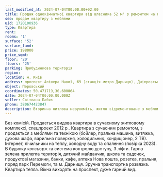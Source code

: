 ```yaml
---
last_modified_at: 2024-07-04T00:00:00+02:00
title: Продаж однокімнатної квартири від власника 52 м² з ремонтом на проспекті Алішера Навої
seo: продам квартиру з меблями
uid: 1720100936
type: Квартира
rent:
rooms: '1'
surface: '52'
surface_land:
price: $98000
price_sqmt:
floor: '20'
floors: '25'
parking: Прибудинкова територія
region:
location: м. Київ
address: проспект Алішера Навої, 69 (станція метро Дарниця), Дніпровський район
object: Перовський
coordinates: 50.471719,30.600064
date: 2024-07-04T00:00:00.000Z
seller: Світлана Бабик
phone: 380674423847
description: Вторинна житлова нерухоміть, житло відремонтоване з меблями і технікою, придатне і готове для проживання
---
```


Без комісій. Продається видова квартира в сучасному житловому комплексі, спецпроект 2012 р.. Квартира з сучасним ремонтом, з продається з меблями та технікою (бойлер, пральна машина, витяжка, духова шафа, варильна поверхня, холодильник, кондиціонер, 2 ТВ). Інтернет, лічильники на теплу, холодну воду та опалення (повірка 2023). В будинку консьєрж та система контролю доступу, 3 ліфти. Гарна зелена прилегла територія, дитячий майданчик, школа та садочок, продуктові магазини, банки, кафе, аптека Нова пошта, розетка, пральня, поряд парк Перемоги, та м. Дарниця. Зручна транспортна розвязка. Квартира тепла. Вікна виходять на проспект, дуже гарний вид.
